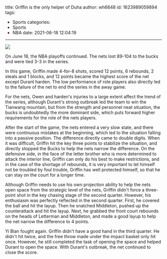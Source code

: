 title: Griffin is the only helper of Duha
author: wh6648
id: 1623989059894
tags: 
- Sports
categories: 
- Sports
- NBA
date: 2021-06-18 12:04:19
---
![](https://p4.itc.cn/q_70/images01/20210618/e08d539c804349acb1457643d04d111c.jpeg)


On June 18, the NBA playoffs continued. The nets lost 89-104 to the bucks and were tied 3-3 in the series.

In this game, Griffin made 4-for-8 shots, scored 12 points, 6 rebounds, 2 steals and 1 blocks, and 12 points became the highest score of the net except Durant harden. The low performance of role players also directly led to the failure of the net to end the series in the away game.

For the nets, Owen and harden's injuries to a large extent affect the trend of the series, although Durant's strong outbreak led the team to win the Tianwang mountain, but from the strength and personnel neat situation, the bucks is undoubtedly the more dominant side, which puts forward higher requirements for the role of the nets players.

After the start of the game, the nets entered a very slow state, and there were continuous mistakes at the beginning, which led to the situation falling into a passive position. The difference directly came to double digits. When it was difficult, Griffin hit the key three points to stabilize the situation, and directly stopped the Bucks to help the nets narrow the difference. On the defensive side, in the face of the letter brother who is more determined to attack the interior line, Griffin can only do his best to make restrictions, and in the case of the shortage of rebounds, it is very important to let himself not be troubled by foul trouble, Griffin has well protected himself, so that he can stay on the court for a longer time.

Although Griffin needs to use his own projection ability to help the nets open space from the strategic level of the nets, Griffin didn't force a three-point shot in the key chasing stage of the second quarter. However, his enthusiasm was perfectly reflected in the second quarter. First, he covered the ball and hit the layup. Then he snatched Middleton, pushed up the counterattack and hit the layup. Next, he grabbed the front court rebounds on the heads of Letterman and Middleton, and made a good layup to help the net narrow the difference to 4 points.

Yi Bian fought again. Griffin didn't have a good hand in the third quarter. He didn't hit twice, and the free throw made under the impact basket only hit once. However, he still completed the task of opening the space and helped Durant to open the space. With Durant's outbreak, the net continued to close the score.

